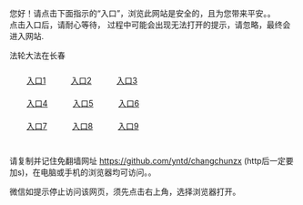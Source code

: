 您好！请点击下面指示的“入口”，浏览此网站是安全的，且为您带来平安。。 <br/>
点击入口后，请耐心等待， 过程中可能会出现无法打开的提示，请忽略，最终会进入网站. </br>

法轮大法在长春<br/>
<div style="padding:10px"><a style="margin:20px" target="_blank" href="https://daxornow6xxqn.cloudfront.net/2Qpsp?veuorbmc" id="ccLink1" rel="nofollow">入口1</a> <a target="_blank" style="margin:20px" href="https://d3ltra80gr7g4d.cloudfront.net/2Qpsp?wvuymf" id="ccLink2" rel="nofollow">入口2</a> <a style="margin:20px" target="_blank" href="https://dgs5zgd4w86bx.cloudfront.net/2Qpsp?ogovxxlq" id="ccLink3" rel="nofollow">入口3</a></div>

<div style="padding:10px" ><a style="margin:20px" target="_blank" href="https://daxornow6xxqn.cloudfront.net/2Qpsp?veuorbmc" id="ccLink4" rel="nofollow">入口4</a> <a style="margin:20px" href="https://d3ltra80gr7g4d.cloudfront.net/2Qpsp?wvuymf" target="_blank" id="ccLink5" rel="nofollow">入口5</a> <a style="margin:20px" href="https://dgs5zgd4w86bx.cloudfront.net/2Qpsp?ogovxxlq" target="_blank" id="ccLink6" rel="nofollow">入口6</a></div>

<div style="padding:10px"><a style="margin:20px" target="_blank" href="https://daxornow6xxqn.cloudfront.net/2Qpsp?veuorbmc" id="ccLink7" rel="nofollow">入口7</a> <a style="margin:20px" href="https://d3ltra80gr7g4d.cloudfront.net/2Qpsp?wvuymf" target="_blank" id="ccLink8" rel="nofollow">入口8</a> <a style="margin:20px" target="_blank" href="https://dgs5zgd4w86bx.cloudfront.net/2Qpsp?ogovxxlq" id="ccLink9" rel="nofollow">入口9</a></div>

<br/>



请复制并记住免翻墙网址 https://github.com/yntd/changchunzx (http后一定要加s)，在电脑或手机的浏览器均可访问。。<br/>

微信如提示停止访问该网页，须先点击右上角，选择浏览器打开。
